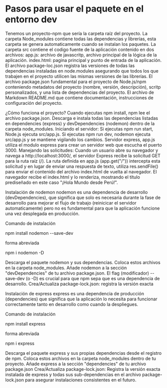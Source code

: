 # Pasos para usar el paquete en el entorno dev

Tenemos un proyecto-npm que sería la carpeta raíz del proyecto.
La carpeta Node_modules contiene todas las dependencias y librerías, esta carpeta se genera automaticamente cuando se instalan los paquetes.
La carpeta src contiene el codigo fuente de la aplicación contenido en dos archivos:
app.js: archivo de javascritp, archivo principal de la lógica de la aplicación.
index.html: pagina principal y punto de entrada de la aplicación.
El archivo package-loc.json registra las versiones de todas las dependencias instaladas en node.modules asegurando que todos los que trabajen en el proyecto utilicen las mismas versiones de las librerías.
El archivo package.json fundamental para el proyecto de Node.js/npm conteniendo metadatos del proyecto (nombre, versión, descripción), scritp personalizados, y una lista de dependencias del proyecto.
El archivo de Markdown README.md que contiene documentación, instrucciones de configuración del proyecto.

¿Cómo funciona el proyecto?
Cuando ejecutas npm install, npm lee el archivo package.json. Descarga e instala todas las dependencias listadas en dependencies (express) y devDependencies (nodemon) dentro de la carpeta node_modules.
Iniciando el servidor:
Si ejecutas npm run start, Node.js ejecuta src/app.js.
Si ejecutas npm run dev, nodemon ejecuta src/app.js y se mantiene vigilando los cambios.
Servidor express, app.js utiliza el modulo express para crear un servidor web que escucha el puerto 3000.
Manejando las solicitudes: Cuando un usuario abre su navegador y navega a http://localhost:3000/, el servidor Express recibe la solicitud GET para la ruta raíz (/).
La ruta definida en app.js (app.get("/")) intercepta esta solicitud y en lugar de enviar una respuesta de texto, utiliza res.sendFile() para enviar el contenido del archivo index.html de vuelta al navegador.
El navegador recibe el index.html y lo renderiza, mostrando el título prediseñado en este caso "¡Hola Mundo desde Perú!".

Instalación de nodemon
nodemon es una dependencia de desarrollo (devDependencies), que significa que solo es necesaria durante la fase de desarrollo para mejorar el flujo de trabajo (reinicicar el servidor automaticamente) pero no es fundamental para que la aplicación funcione una vez desplegada en producción.

Comando de instalación

npm install nodemon --save-dev

forma abreviada

npm i nodemon -D

Descarga el paquete nodemon y sus dependencias.
Coloca estos archivos en la carpeta node_modules.
Añade nodemon a la sección "devDependencies" de tu archivo package.json. El flag (modificador) --save-dev (o -D) es crucial para que npm sepa que es una dependencia de desarrollo.
Crea/Actualiza package-lock.json: registra la versión exacta

Instalación de express
express es una dependencia de producción (dependencies) que significa que la aplicación lo necesita para funcionar correctamente tanto en desarrollo como cuando la despliegues.

Comando de instalación

npm install express

forma abreviada

npm i express

Descarga el paquete express y sus propias dependencias desde el registro de npm.
Coloca estos archivos en la carpeta node_modules dentro de tu proyecto.
Añade express a la sección "dependencies" de tu archivo package.json
Crea/Actualiza package-lock.json: Registra la versión exacta instalada de express y todas sus sub-dependencias en el archivo package-lock.json para asegurar instalaciones consistentes en el futuro.
